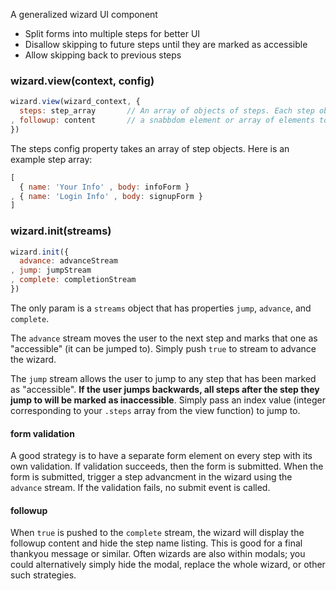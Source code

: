 
A generalized wizard UI component

- Split forms into multiple steps for better UI
- Disallow skipping to future steps until they are marked as accessible
- Allow skipping back to previous steps

### wizard.view(context, config)

```js
wizard.view(wizard_context, {
  steps: step_array       // An array of objects of steps. Each step object has a name property and a content property.
, followup: content       // a snabbdom element or array of elements to show when the wizard is completed (optional).
})
```

The steps config property takes an array of step objects. Here is an example step array:

```js
[
  { name: 'Your Info' , body: infoForm }
, { name: 'Login Info' , body: signupForm }
]
```

### wizard.init(streams)

```js
wizard.init({
  advance: advanceStream
, jump: jumpStream
, complete: completionStream
})
```

The only param is a `streams` object that has properties `jump`, `advance`, and `complete`.

The `advance` stream moves the user to the next step and marks that one as "accessible" (it can be jumped to). Simply push `true` to stream to advance the wizard.

The `jump` stream allows the user to jump to any step that has been marked as "accessible". **If the user jumps backwards, all steps after the step they jump to will be marked as inaccessible**. Simply pass an index value (integer corresponding to your `.steps` array from the view function) to jump to.


#### form validation

A good strategy is to have a separate form element on every step with its own validation. If validation succeeds, then the form is submitted. When the form is submitted, trigger a step advancment in the wizard using the `advance` stream. If the validation fails, no submit event is called.

#### followup

When `true` is pushed to the `complete` stream, the wizard will display the followup content and hide the step name listing. This is good for a final thankyou message or similar. Often wizards are also within modals; you could alternatively simply hide the modal, replace the whole wizard, or other such strategies.

